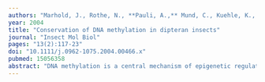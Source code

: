 ```yaml
---
authors: "Marhold, J., Rothe, N., **Pauli, A.,** Mund, C., Kuehle, K., Brueckner, B., Lyko, F."
year: 2004
title: "Conservation of DNA methylation in dipteran insects"
journal: "Insect Mol Biol"
pages: "13(2):117-23"
doi: "10.1111/j.0962-1075.2004.00466.x"
pubmed: 15056358 
abstract: "DNA methylation is a central mechanism of epigenetic regulation. Whereas vertebrate DNA methylation requires at least four different DNA methyltransferases, Drosophila melanogaster only utilizes a single, Dnmt2-like enzyme. This profound difference has raised the question of the evolutionary significance of the Drosophila methylation system. We have now identified Dnmt2-like open reading frames in the genome sequences of Drosophila pseudoobscura and Anopheles gambiae. These genes represent the only candidate DNA methyltransferases in their respective genomes. Consistent with a catalytic activity of Dnmt2 proteins, we could also demonstrate low but significant levels of DNA methylation in genomic DNA from these species. Lastly, we were also able to detect highly conserved Dnmt2-like open reading frames and concomitant DNA methylation in several additional Drosophila species, which suggests that Dnmt2-mediated DNA methylation has been conserved over a considerable evolutionary distance."
---
```

